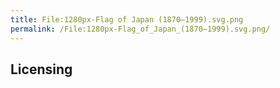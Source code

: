 ```yaml
---
title: File:1280px-Flag of Japan (1870–1999).svg.png
permalink: /File:1280px-Flag_of_Japan_(1870–1999).svg.png/
---
```


## Licensing